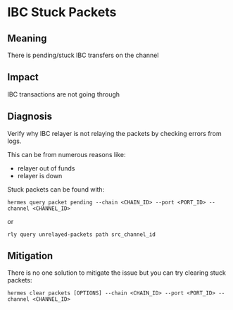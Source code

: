 # IBC Stuck Packets

## Meaning

There is pending/stuck IBC transfers on the channel

## Impact

IBC transactions are not going through

## Diagnosis

Verify why IBC relayer is not relaying the packets by checking errors from logs.

This can be from numerous reasons like:

- relayer out of funds
- relayer is down

Stuck packets can be found with:

```shell
hermes query packet pending --chain <CHAIN_ID> --port <PORT_ID> --channel <CHANNEL_ID>
```

or

```shell
rly query unrelayed-packets path src_channel_id
```

## Mitigation

There is no one solution to mitigate the issue but you can try clearing stuck packets:

```shell
hermes clear packets [OPTIONS] --chain <CHAIN_ID> --port <PORT_ID> --channel <CHANNEL_ID>
```
